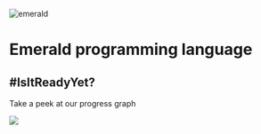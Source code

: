 <!--![](https://i.imgur.com/PoeRKRk.png)-->
![emerald](https://i.imgur.com/Nn1YBim.png)

# Emerald programming language

## #IsItReadyYet?

Take a peek at our progress graph

![](https://i.imgur.com/KI6OzLq.png)